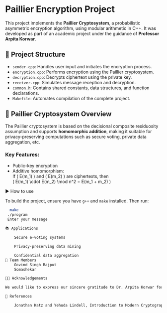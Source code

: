 # Paillier Encryption Project

This project implements the **Paillier Cryptosystem**, a probabilistic asymmetric encryption algorithm, using modular arithmetic in C++. It was developed as part of an academic project under the guidance of **Professor Arpita Korwar**.

## 📌 Project Structure

- `sender.cpp`: Handles user input and initiates the encryption process.
- `encryption.cpp`: Performs encryption using the Paillier cryptosystem.
- `decryption.cpp`: Decrypts ciphertext using the private key.
- `receiver.cpp`: Simulates message reception and decryption.
- `common.h`: Contains shared constants, data structures, and function declarations.
- `Makefile`: Automates compilation of the complete project.

## 🔐 Paillier Cryptosystem Overview

The Paillier cryptosystem is based on the decisional composite residuosity assumption and supports **homomorphic addition**, making it suitable for privacy-preserving computations such as secure voting, private data aggregation, etc.

### Key Features:
- Public-key encryption
- Additive homomorphism:  
  If \( E(m_1) \) and \( E(m_2) \) are ciphertexts, then  
  \( E(m_1) \cdot E(m_2) \mod n^2 = E(m_1 + m_2) \)

▶️ How to use

To build the project, ensure you have `g++` and `make` installed. Then run:

```bash
  make
 ./program
 Enter your message
 
📚 Applications

    Secure e-voting systems

    Privacy-preserving data mining

    Confidential data aggregation
👥 Team Members
    Govind Singh Rajput
    Somashekar

👩‍🏫 Acknowledgements

We would like to express our sincere gratitude to Dr. Arpita Korwar for her invaluable guidance, support, and encouragement throughout the development of this project. Her expertise in cryptography and constant mentorship played a crucial role in helping us understand the theoretical foundations and successfully implement the Paillier cryptosystem.

📖 References

    Jonathan Katz and Yehuda Lindell, Introduction to Modern Cryptography by Jonathan Katz and Yehuda Lindell.

